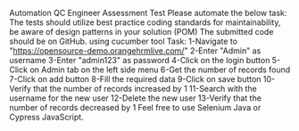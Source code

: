 Automation QC Engineer Assessment Test
Please automate the below task:
The tests should utilize best practice coding standards for maintainability, be aware of design
patterns in your solution (POM)
The submitted code should be on GitHub.
using cucumber tool
Task:
1-Navigate to "https://opensource-demo.orangehrmlive.com/"
2-Enter "Admin" as username
3-Enter "admin123" as password
4-Click on the login button
5-Click on Admin tab on the left side menu
6-Get the number of records found
7-Click on add button
8-Fill the required data
9-Click on save button
10-Verify that the number of records increased by 1
11-Search with the username for the new user
12-Delete the new user
13-Verify that the number of records decreased by 1
Feel free to use Selenium Java or Cypress JavaScript.
